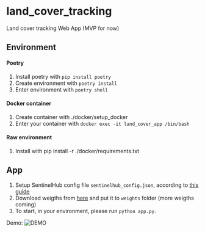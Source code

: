 # land_cover_tracking
Land cover tracking Web App (MVP for now)


## Environment

#### Poetry
1. Install poetry with `pip install poetry`
2. Create environment with `poetry install`
3. Enter environment with `poetry shell`


#### Docker container
1. Create container with ./docker/setup_docker
2. Enter your container with `docker exec -it land_cover_app /bin/bash`


#### Raw environment
1. Install with pip install -r ./docker/requirements.txt


## App

1. Setup SentinelHub config file `sentinelhub_config.json`, according to [this guide](https://sentinelhub-py.readthedocs.io/en/latest/configure.html)
2. Download weigths from [here]() and put it to `weights` folder (more weigths coming)
3. To start, in your environment, please run `python app.py`.

Demo:
![DEMO](assets/DEMO.gif)